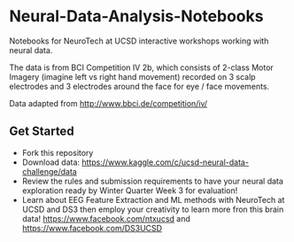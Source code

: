 # Neural-Data-Analysis-Notebooks
Notebooks for NeuroTech at UCSD interactive workshops working with neural data. 

The data is from BCI Competition IV 2b, which consists of 2-class Motor Imagery (imagine left vs right hand movement) recorded on 3 scalp electrodes and 3 electrodes around the face for eye / face movements. 

Data adapted from http://www.bbci.de/competition/iv/ <br> 

## Get Started
- Fork this repository
- Download data: https://www.kaggle.com/c/ucsd-neural-data-challenge/data
- Review the rules and submission requirements to have your neural data exploration ready by Winter Quarter Week 3 for evaluation! 
- Learn about EEG Feature Extraction and ML methods with NeuroTech at UCSD and DS3 then employ your creativity to learn more fron this brain data! https://www.facebook.com/ntxucsd and https://www.facebook.com/DS3UCSD 